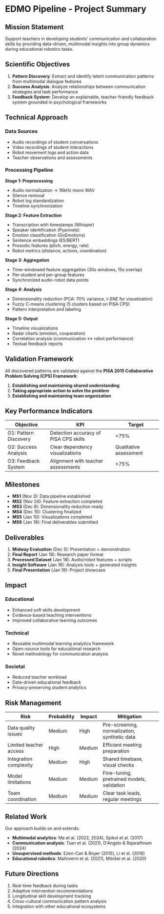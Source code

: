 # EDMO Pipeline - Project Summary

## Mission Statement

Support teachers in developing students' communication and collaboration skills by providing data-driven, multimodal insights into group dynamics during educational robotics tasks.

## Scientific Objectives

1. **Pattern Discovery**: Extract and identify latent communication patterns from multimodal dialogue features
2. **Success Analysis**: Analyze relationships between communication strategies and task performance
3. **Feedback System**: Develop an explainable, teacher-friendly feedback system grounded in psychological frameworks

## Technical Approach

### Data Sources
- Audio recordings of student conversations
- Video recordings of student interactions
- Robot movement logs and action data
- Teacher observations and assessments

### Processing Pipeline

**Stage 1: Preprocessing**
- Audio normalization → 16kHz mono WAV
- Silence removal
- Robot log standardization
- Timeline synchronization

**Stage 2: Feature Extraction**
- Transcription with timestamps (Whisper)
- Speaker identification (Pyannote)
- Emotion classification (GoEmotions)
- Sentence embeddings (E5/BERT)
- Prosodic features (pitch, energy, rate)
- Robot metrics (distance, actions, coordination)

**Stage 3: Aggregation**
- Time-windowed feature aggregation (30s windows, 15s overlap)
- Per-student and per-group features
- Synchronized audio-robot data points

**Stage 4: Analysis**
- Dimensionality reduction (PCA: 70% variance, t-SNE for visualization)
- Fuzzy C-means clustering (5 clusters based on PISA CPS)
- Pattern interpretation and labeling

**Stage 5: Output**
- Timeline visualizations
- Radar charts (emotion, cooperation)
- Correlation analysis (communication ↔ robot performance)
- Textual feedback reports

## Validation Framework

All discovered patterns are validated against the **PISA 2015 Collaborative Problem Solving (CPS) Framework**:

1. **Establishing and maintaining shared understanding**
2. **Taking appropriate action to solve the problem**
3. **Establishing and maintaining team organization**

## Key Performance Indicators

| Objective | KPI | Target |
|-----------|-----|--------|
| O1: Pattern Discovery | Detection accuracy of PISA CPS skills | >75% |
| O2: Success Analysis | Clear dependency visualizations | Qualitative assessment |
| O3: Feedback System | Alignment with teacher assessments | >75% |

## Milestones

- **MS1** (Nov 3): Data pipeline established
- **MS2** (Nov 24): Feature extraction completed
- **MS3** (Dec 8): Dimensionality reduction ready
- **MS4** (Dec 15): Clustering finalized
- **MS5** (Jan 10): Visualizations completed
- **MS6** (Jan 18): Final deliverables submitted

## Deliverables

1. **Midway Evaluation** (Dec 5): Presentation + demonstration
2. **Final Report** (Jan 18): Research paper format
3. **Processed Dataset** (Jan 18): Audio/robot features + scripts
4. **Insight Software** (Jan 18): Analysis tools + generated insights
5. **Final Presentation** (Jan 19): Project showcase

## Impact

### Educational
- Enhanced soft skills development
- Evidence-based teaching interventions
- Improved collaborative learning outcomes

### Technical
- Reusable multimodal learning analytics framework
- Open-source tools for educational research
- Novel methodology for communication analysis

### Societal
- Reduced teacher workload
- Data-driven educational feedback
- Privacy-preserving student analytics

## Risk Management

| Risk | Probability | Impact | Mitigation |
|------|------------|--------|------------|
| Data quality issues | Medium | High | Pre-screening, normalization, synthetic data |
| Limited teacher access | High | Medium | Efficient meeting preparation |
| Integration complexity | Medium | High | Shared timebase, visual checks |
| Model limitations | Medium | Medium | Fine-tuning, pretrained models, validation |
| Team coordination | Medium | Medium | Clear task leads, regular meetings |

## Related Work

Our approach builds on and extends:
- **Multimodal analytics**: Ma et al. (2022, 2024), Spikol et al. (2017)
- **Communication analysis**: Tsan et al. (2021), D'Angelo & Rajarathnam (2024)
- **Unsupervised methods**: Ezen-Can & Boyer (2015), Li et al. (2016)
- **Educational robotics**: Malinverni et al. (2021), Möckel et al. (2020)

## Future Directions

1. Real-time feedback during tasks
2. Adaptive intervention recommendations
3. Longitudinal skill development tracking
4. Cross-cultural communication pattern analysis
5. Integration with other educational ecosystems

